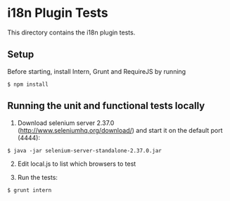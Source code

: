 # i18n Plugin Tests
This directory contains the i18n plugin tests.

## Setup
Before starting, install Intern, Grunt and RequireJS by running

```
$ npm install
```

## Running the unit and functional tests locally

1) Download selenium server 2.37.0 (http://www.seleniumhq.org/download/) and start it on the default port (4444):

```
$ java -jar selenium-server-standalone-2.37.0.jar
```

2) Edit local.js to list which browsers to test

3) Run the tests:

```
$ grunt intern
```
